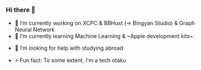 ### Hi there 👋

- 🔭 I’m currently working on XCPC & BBHust (-> Bingyan Studio) & Graph Neural Network
- 🌱 I’m currently learning Machine Learning & ~Apple development kits~
<!-- - 👯 I’m looking to collaborate on ... -->
- 🤔 I’m looking for help with studying abroad
<!-- - 💬 Ask me about ... -->
<!-- - 📫 How to reach me: ... -->
<!-- - 😄 Pronouns: ... -->
- ⚡ Fun fact: To some extent, I'm a tech otaku
